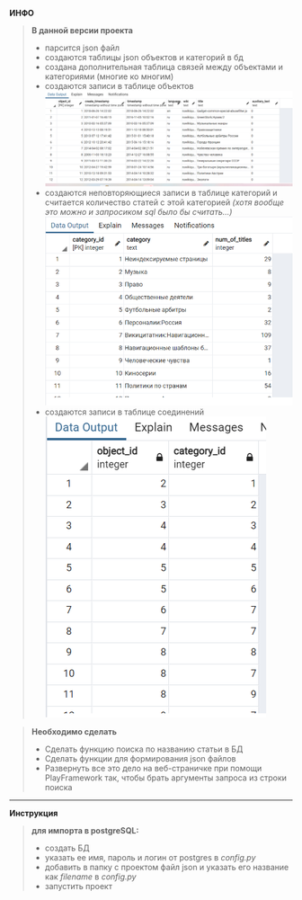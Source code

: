 **ИНФО**  
> **В данной версии проекта**  
> * парсится json файл
> * создаются таблицы json объектов и категорий в бд  
> * создана дополнительная таблица связей между объектами и категориями (многие ко многим)
> * создаются записи в таблице объектов
> ![](Images/wiki.png)
> * создаются неповторяющиеся записи в таблице категорий и считается количество статей с этой категорией *(хотя вообще это можно и запросиком sql было бы считать...)*
> ![](Images/category.png)
> * создаются записи в таблице соединений  
>![](Images/connecting.png)

> **Необходимо сделать**
> * Сделать функцию поиска по названию статьи в БД
> * Сделать функции для формирования json файлов 
> * Развернуть все это дело на веб-страничке при помощи PlayFramework так, чтобы брать аргументы запроса из строки поиска
****

**Инструкция**
> **для импорта в postgreSQL:**  
> * создать БД
> * указать ее имя, пароль и логин от postgres в *config.py*
> * добавить в папку с проектом файл json и указать его название как *filename* в *config.py*  
> * запустить проект
